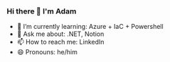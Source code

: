 ### Hi there 👋 I'm Adam

- 🌱 I’m currently learning: Azure + IaC + Powershell
- 💬 Ask me about: .NET, Notion
- 📫 How to reach me: LinkedIn
- 😄 Pronouns: he/him
